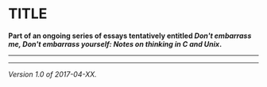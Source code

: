 TITLE
=====

**Part of an ongoing series of essays tentatively entitled _Don't embarrass
me, Don't embarrass yourself: Notes on thinking in C and Unix_.**

---

---

*Version 1.0 of 2017-04-XX.*
